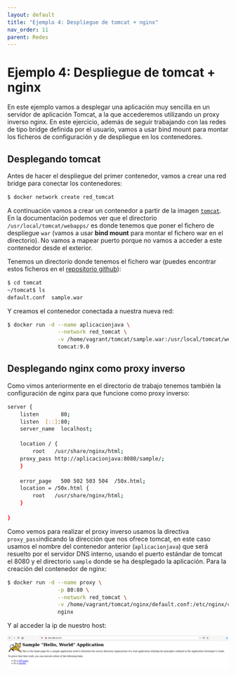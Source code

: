 ```yaml
---
layout: default
title: "Ejemplo 4: Despliegue de tomcat + nginx"
nav_order: 11
parent: Redes
---
```


# Ejemplo 4: Despliegue de tomcat + nginx

En este ejemplo vamos a desplegar una aplicación muy sencilla en un servidor de aplicación Tomcat, a la que accederemos utilizando un proxy inverso nginx. En este ejercicio, además de seguir trabajando con las redes de tipo bridge definida por el usuario, vamos a usar bind mount para montar los ficheros de configuración y de despliegue en los contenedores.

## Desplegando tomcat

Antes de hacer el despliegue del primer contenedor, vamos a crear una red bridge para conectar los contenedores:

```bash
$ docker network create red_tomcat
```

A continuación vamos a crear un contenedor a partir de la imagen [`tomcat`](https://hub.docker.com/_/tomcat). En la documentación podemos ver que el directorio `/usr/local/tomcat/webapps/` es donde tenemos que poner el fichero de despliegue `war` (vamos a usar **bind mount** para montar el fichero war en el directorio). No vamos a mapear puerto porque no vamos a acceder a este contenedor desde el exterior.

Tenemos un directorio donde tenemos el fichero war (puedes encontrar estos ficheros en el [repositorio github](https://github.com/iesgn/curso_docker_2021/tree/main/ejemplos/sesion4/ejemplo4)):

```bash
$ cd tomcat
~/tomcat$ ls
default.conf  sample.war
```

Y creamos el contenedor conectada a nuestra nueva red:

```bash
$ docker run -d --name aplicacionjava \
                --network red_tomcat \
                -v /home/vagrant/tomcat/sample.war:/usr/local/tomcat/webapps/sample.war:ro \
                tomcat:9.0
```

## Desplegando nginx como proxy inverso

Como vimos anteriormente en el directorio de trabajo tenemos también la configuración de nginx para que funcione como proxy inverso:

```bash
server {
    listen       80;
    listen  [::]:80;
    server_name  localhost;

    location / {
        root   /usr/share/nginx/html;
	proxy_pass http://aplicacionjava:8080/sample/;
    }

    error_page   500 502 503 504  /50x.html;
    location = /50x.html {
        root   /usr/share/nginx/html;
    }

}

```

Como vemos para realizar el proxy inverso usamos la directiva `proxy_pass`indicando la dirección que nos ofrece tomcat, en este caso usamos el nombre del contenedor anterior (`aplicacionjava`) que será resuelto por el servidor DNS interno, usando el puerto estándar de tomcat el 8080 y el directorio `sample` donde se ha desplegado la aplicación. Para la creación del contenedor de nginx:

```bash
$ docker run -d --name proxy \
                -p 80:80 \
                --network red_tomcat \
                -v /home/vagrant/tomcat/nginx/default.conf:/etc/nginx/conf.d/default.conf:ro \
                nginx
```

Y al acceder la ip de nuestro host:

![tomcat](img/tomcat.png)
